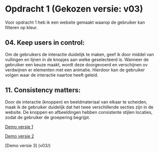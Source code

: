 # Opdracht 1 (Gekozen versie: v03)

Voor opdracht 1 heb ik een website gemaakt waarop de gebruiker kan filteren op kleur.

## 04. Keep users in control:

Om de gebruikers de interactie duidelijk te maken, geef ik door middel van vullingen en lijnen in de knopjes aan welke geselecteerd is. Wanneer de gebruiker een keuze maakt, wordt deze doorgevoerd en verschijnen ov verdwijnen er elementen met een animatie. Hierdoor kan de gebruiker volgen waar de interactie naartoe heeft geleid.

## 11. Consistency matters:

Door de interactie (knoppen) en beeldmateriaal van elkaar te scheiden, maak ik de gebruiker duidelijk dat het twee verschillende secties zijn in de website. De knoppen en afbeeldingen hebben consistente stijlen locaties, zodat de gebruiker de groepering begrijpt.


[Demo versie 1](v01/)

[Demo versie 2](v02/)

[Demo versie 3] (v03/)
